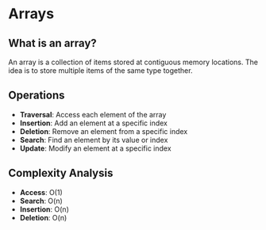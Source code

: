 # Arrays

## What is an array?
An array is a collection of items stored at contiguous memory locations. The idea is to store multiple items of the same type together.

## Operations
- **Traversal**: Access each element of the array
- **Insertion**: Add an element at a specific index
- **Deletion**: Remove an element from a specific index
- **Search**: Find an element by its value or index
- **Update**: Modify an element at a specific index

## Complexity Analysis
- **Access**: O(1)
- **Search**: O(n)
- **Insertion**: O(n)
- **Deletion**: O(n)

